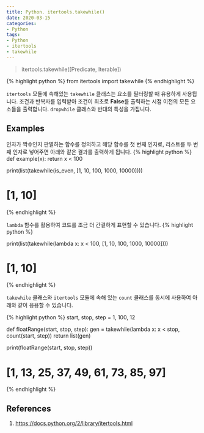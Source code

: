 ```yaml
---
title: Python. itertools.takewhile()
date: 2020-03-15
categories:
- Python
tags:
- Python
- itertools
- takewhile
---
```


> itertools.takewhile([Predicate, Iterable])

{% highlight python %}
from itertools import takewhile
{% endhighlight %}

`itertools` 모듈에 속해있는 `takewhile` 클래스는 요소를 필터링할 때 유용하게 사용됩니다. 조건과 반복자를 입력받아 조건이 최초로 **False**를 출력하는 시점 이전의 모든 요소들을 출력합니다. `dropwhile` 클래스와 반대의 특성을 가집니다.

## Examples
인자가 짝수인지 판별하는 함수를 정의하고 해당 함수를 첫 번째 인자로, 리스트를 두 번째 인자로 넣어주면 아래와 같은 결과를 출력하게 됩니다.
{% highlight python %}
def example(x):
    return x < 100

print(list(takewhile(is_even, [1, 10, 100, 1000, 10000])))
# [1, 10]
{% endhighlight %}

`lambda` 함수를 활용하여 코드를 조금 더 간결하게 표현할 수 있습니다. 
{% highlight python %}

print(list(takewhile(lambda x: x < 100, [1, 10, 100, 1000, 10000])))
# [1, 10]
{% endhighlight %}

`takewhile` 클래스와  `itertools` 모듈에 속해 있는 `count` 클래스를 동시에 사용하여 아래와 같이 응용할 수 있습니다. 

{% highlight python %}
start, stop, step = 1, 100, 12

def floatRange(start, stop, step):
    gen = takewhile(lambda x: x < stop, count(start, step))
    return list(gen)

print(floatRange(start, stop, step))
# [1, 13, 25, 37, 49, 61, 73, 85, 97]
{% endhighlight %}

## References
1. https://docs.python.org/2/library/itertools.html

